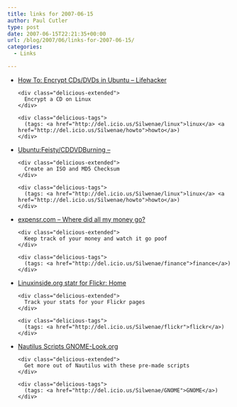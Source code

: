```yaml
---
title: links for 2007-06-15
author: Paul Cutler
type: post
date: 2007-06-15T22:21:35+00:00
url: /blog/2007/06/links-for-2007-06-15/
categories:
  - Links

---
```

<ul class="delicious">
  <li>
    <div class="delicious-link">
      <a href="http://www.lifehacker.com/software/how-to/encrypt-cdsdvds-in-ubuntu-267887.php">How To: Encrypt CDs/DVDs in Ubuntu &#8211; Lifehacker</a>
    </div>
    
    <div class="delicious-extended">
      Encrypt a CD on Linux
    </div>
    
    <div class="delicious-tags">
      (tags: <a href="http://del.icio.us/Silwenae/linux">linux</a> <a href="http://del.icio.us/Silwenae/howto">howto</a>)
    </div>
  </li>
  
  <li>
    <div class="delicious-link">
      <a href="http://ubuntuguide.org/wiki/Ubuntu:Feisty/CDDVDBurning#How_to_create_Image_.28ISO.29_files_from_CD.2FDVD">Ubuntu:Feisty/CDDVDBurning &#8211;</a>
    </div>
    
    <div class="delicious-extended">
      Create an ISO and MD5 Checksum
    </div>
    
    <div class="delicious-tags">
      (tags: <a href="http://del.icio.us/Silwenae/linux">linux</a> <a href="http://del.icio.us/Silwenae/howto">howto</a>)
    </div>
  </li>
  
  <li>
    <div class="delicious-link">
      <a href="https://www.expensr.com/">expensr.com &#8211; Where did all my money go?</a>
    </div>
    
    <div class="delicious-extended">
      Keep track of your money and watch it go poof
    </div>
    
    <div class="delicious-tags">
      (tags: <a href="http://del.icio.us/Silwenae/finance">finance</a>)
    </div>
  </li>
  
  <li>
    <div class="delicious-link">
      <a href="http://www.linuxinside.org/flickr/">Linuxinside.org statr for Flickr: Home</a>
    </div>
    
    <div class="delicious-extended">
      Track your stats for your Flickr pages
    </div>
    
    <div class="delicious-tags">
      (tags: <a href="http://del.icio.us/Silwenae/flickr">flickr</a>)
    </div>
  </li>
  
  <li>
    <div class="delicious-link">
      <a href="http://www.gnome-look.org/content/show.php/Nautilus+Scripts?content=55445"> Nautilus Scripts GNOME-Look.org</a>
    </div>
    
    <div class="delicious-extended">
      Get more out of Nautilus with these pre-made scripts
    </div>
    
    <div class="delicious-tags">
      (tags: <a href="http://del.icio.us/Silwenae/GNOME">GNOME</a>)
    </div>
  </li>
</ul>
